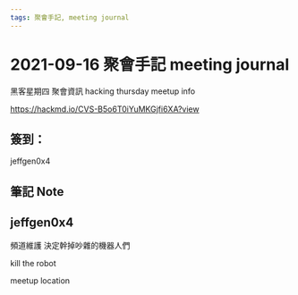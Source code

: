 ```yaml
---
tags: 聚會手記, meeting journal
---
```


2021-09-16 聚會手記 meeting journal
===

黑客星期四 聚會資訊
hacking thursday meetup info

https://hackmd.io/CVS-B5o6T0iYuMKGjfi6XA?view

簽到：
---
jeffgen0x4

筆記 Note
---

## jeffgen0x4


頻道維護
決定幹掉吵雜的機器人們

kill the robot


meetup
location